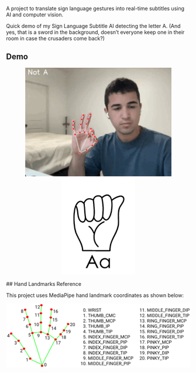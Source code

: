 A project to translate sign language gestures into real-time subtitles using AI and computer vision.


Quick demo of my Sign Language  Subtitle AI detecting the letter A.
(And yes, that is a sword in the background, doesn’t everyone keep one in their room in case the crusaders come back?)

## Demo

<p align="center">
  <img src="images/demo.GIF" alt="Sign Language AI Demo" width="400"/>
  <img src="images/A_reference.png" alt="ASL Letter A Reference" width="200"/>
</p>
## Hand Landmarks Reference

This project uses MediaPipe hand landmark coordinates as shown below:

![Hand Landmarks](images/hand_landmarks.png)
